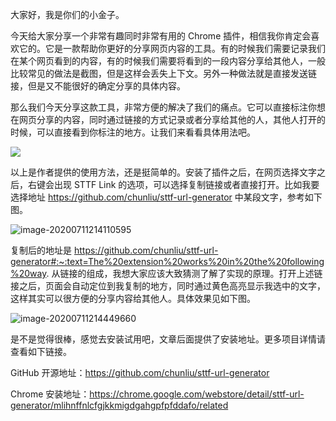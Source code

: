 大家好，我是你们的小金子。

今天给大家分享一个非常有趣同时非常有用的 Chrome 插件，相信我你肯定会喜欢它的。它是一款帮助你更好的分享网页内容的工具。有的时候我们需要记录我们在某个网页看到的内容，有的时候我们需要将看到的一段内容分享给其他人，一般比较常见的做法是截图，但是这样会丢失上下文。另外一种做法就是直接发送链接，但是又不能很好的确定分享的具体内容。

那么我们今天分享这款工具，非常方便的解决了我们的痛点。它可以直接标注你想在网页分享的内容，同时通过链接的方式记录或者分享给其他的人，其他人打开的时候，可以直接看到你标注的地方。让我们来看看具体用法吧。

![](../images/sttf-url-v1.1.gif)

以上是作者提供的使用方法，还是挺简单的。安装了插件之后，在网页选择文字之后，右键会出现 STTF Link 的选项，可以选择复制链接或者直接打开。比如我要选择地址  https://github.com/chunliu/sttf-url-generator   中某段文字，参考如下图。

![image-20200711214110595](https://7465-test-3c9b5e-1-1301419220.tcb.qcloud.la/mac_github_images/compress_image-20200711214110595.png)

复制后的地址是   https://github.com/chunliu/sttf-url-generator#:~:text=The%20extension%20works%20in%20the%20following%20way.  从链接的组成，我想大家应该大致猜测了解了实现的原理。打开上述链接之后，页面会自动定位到我复制的地方，同时通过黄色高亮显示我选中的文字，这样其实可以很方便的分享内容给其他人。具体效果见如下图。

![image-20200711214449660](https://7465-test-3c9b5e-1-1301419220.tcb.qcloud.la/mac_github_images/compress_image-20200711214449660.png)

是不是觉得很棒，感觉去安装试用吧，文章后面提供了安装地址。更多项目详情请查看如下链接。

GitHub 开源地址：https://github.com/chunliu/sttf-url-generator

Chrome 安装地址：https://chrome.google.com/webstore/detail/sttf-url-generator/mlihnffnlcfgjkkmigdgahgpfpfddafo/related